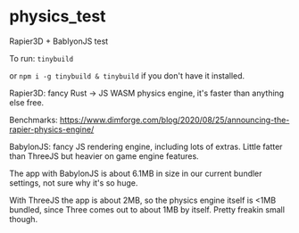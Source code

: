 # physics_test
 Rapier3D + BablyonJS test

To run:
`tinybuild`

or `npm i -g tinybuild & tinybuild` if you don't have it installed.

Rapier3D: fancy Rust -> JS WASM physics engine, it's faster than anything else free.

Benchmarks: https://www.dimforge.com/blog/2020/08/25/announcing-the-rapier-physics-engine/

BabylonJS: fancy JS rendering engine, including lots of extras. Little fatter than ThreeJS but heavier on game engine features.

The app with BabylonJS is about 6.1MB in size in our current bundler settings, not sure why it's so huge.

With ThreeJS the app is about 2MB, so the physics engine itself is <1MB bundled, since Three comes out to about 1MB by itself. Pretty freakin small though.